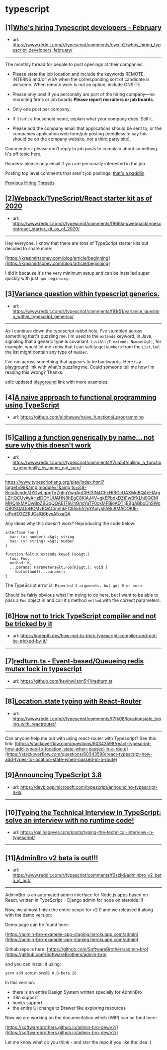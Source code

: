 # typescript
## [1][Who's hiring Typescript developers - February](https://www.reddit.com/r/typescript/comments/ewxjh2/whos_hiring_typescript_developers_february/)
- url: https://www.reddit.com/r/typescript/comments/ewxjh2/whos_hiring_typescript_developers_february/
---
The monthly thread for people to post openings at their companies.

* Please state the job location and include the keywords REMOTE, INTERNS and/or VISA when the corresponding sort of candidate is welcome. When remote work is not an option, include ONSITE.

* Please only post if you personally are part of the hiring company—no recruiting firms or job boards **Please report recruiters or job boards**. 

* Only one post per company. 

* If it isn't a household name, explain what your company does. Sell it.

* Please add the company email that applications should be sent to, or the companies application web form/job posting (needless to say this should be on the company website, not a third party site).


Commenters: please don't reply to job posts to complain about something. It's off topic here.

Readers: please only email if you are personally interested in the job. 

Posting top level comments that aren't job postings, [that's a paddlin](https://i.imgur.com/FxMKfnY.jpg)

[Previous Hiring Threads](https://www.reddit.com/r/typescript/search?sort=new&amp;restrict_sr=on&amp;q=flair%3AMonthly%2BHiring%2BThread)
## [2][Webpack/TypeScript/React starter kit as of 2020](https://www.reddit.com/r/typescript/comments/f866km/webpacktypescriptreact_starter_kit_as_of_2020/)
- url: https://www.reddit.com/r/typescript/comments/f866km/webpacktypescriptreact_starter_kit_as_of_2020/
---
Hey everyone. I know that there are tons of TypeScript starter kits but decided to share mine.

[https://krasimirtsonev.com/blog/article/beginning](https://krasimirtsonev.com/blog/article/beginning)

I did it because it's the very minimum setup and can be installed super quickly with just `npx beginning`.
## [3][Variance question within typescript generics.](https://www.reddit.com/r/typescript/comments/f81r51/variance_question_within_typescript_generics/)
- url: https://www.reddit.com/r/typescript/comments/f81r51/variance_question_within_typescript_generics/
---
As I continue down the typescript rabbit hole, I've stumbled across something that's puzzling me. I'm used to the `extends` keyword, in Java, signaling that a generic type is covariant. `List&lt;T extends Number&gt;`, for example, would let me know that I can safely get `Number`s from the `List`, but the list might contain any type of `Number`. 

I've run across something that appears to be backwards. Here is a [playground](https://www.typescriptlang.org/v2/en/play?#code/MYewdgzgLgBAJgQygmBeGBvAUDGAiACwFMAbEkPALkx13wDcESBXIq-AdxACcS48ANLQC+Q3HgBmICtWx0GTVuzwAjBN0EihwrAHpd+YmQowAPvikUsUAJ4AHIjADSYEBzBOiNiGhgBrLxAJGFsHIPgkBCw9AzhmAFsVGABLMCgibgkEYCIsIgAPOx5YVPTM7McAERAAZShmCWC5GAlUuAAhG08bGAAeABUYAvSwOB9oblSAcwA+GAAKAJtqfoBKagnpgG4sHRj4ECIIMAByWC5uPwB+EIJknwQ7B3UfKBAYFUdQNO4ERkmEGkUmAYINUtAiAg4DBwqB-slAVABDASMkAjAAJIwLjMPhDQpEYBQAB0eUKxRgwBICAgPmqdQaEgx8TsJBSLJIRHiRDSdNq9UaNFwrVGnW6iy81Bcbg8Xgg6xgmzAUyFdG4RHq3BBiGQAG0lgBdYmMFi5XA6Pb6eAJJKlDJZHJkorcEppe0VGD0gUSACCUwQqVVIo6XS8fUGwx5Y2crnc3Qgcwly1BCqVUx2loMFz8ECuTopVJpfIZjT9AbAzNZ7NZXJ5UGL3qDbTFXiTGygk2VqY701VuHVmpBSxEuyAA) link with what's puzzling me. Could someone tell me how I'm reading this wrong? Thanks.

edit: updated [playground](https://www.typescriptlang.org/v2/en/play?#code/MYewdgzgLgBAJgQygmBeGBvAUDGAiACwFMAbEkPALkx13wDcESBXIq-AdxACcS48ANLQC+Q3HgBmICtWx0GTVuzwAjBN0EihwrAHpd+YmQowAPvikUsUAJ4AHIjADSYEBzBOiNiGhgBrLxAJGFsHIPgkBGt7RxAoYm4AZShuAEswAHMfdAByI3Icsxgcrl44HKw9AzhmAFsVGHSoIm4JBGAiLCIADzseWCaWto6YABEQZOYJYLkYCXS4ACEbTxsYAB4AFRge5rA4H2g0zIA+GAAKAJtqTYBKaiP0jIBuLB0q+BAiCDAc2FK-AB+EIEVI+BB2BzqHxQEAwFSOUBgFIIRhpBDIxpgGDbdLQIgIOAwcKgNGpDFQAQwEipAIwACSMC4zD4O16RGAUAAdF1ev0YMASAgID5xpNpvTanYSI0pSQiLUiMjRRMoFMZrR5vtlqsLldqC43B4vBB7jBHpkaPJuEQ1dxsYhkABtK4AXS5jBYnVwOne+nNUFSZE+31+-x4fl5fW4sEFwpV4okkulACZZdKFUqoAm1dMrXMFjqvHqvNQ4glkscsmaLRl87gbXbsVcRG9Kv7yy0sc1Wu1Oj1owNkUM+2NVeqAIIZBDpfNapYrYtbNl7A7OVzuVYQM6XUs4mspJ6vP0GAE+FTMWDxMHmogK8-tPwcdQHKP8uMiseJqczsDJmWpHKmbKl+uYarg85FjYu7XAGVYHlW9YwI2zD2v4XitieITcDYTwwAg06zhwqTxN2I4jBiRIfhAWCDL2IyLOo+YIJWTwPIemTHpU1EwIxABe6byoqIGMdwzGsZa6B4BAICKtemR4G2tHDvRjjjAAsjwRCJvmcAgAA6hGy67Eqa6iSc5yeqwNxmpsXEfNePhngWYBEFy7lYDxGlaYm-66QZEaWYoRDUPxZr8UhKFoVZ3owL6QA) link with more examples.
## [4][A naive approach to functional programming using TypeScript](https://www.reddit.com/r/typescript/comments/f7pr4k/a_naive_approach_to_functional_programming_using/)
- url: https://github.com/alohawav/naive_functional_programming
---

## [5][Calling a function generically by name... not sure why this doesn't work](https://www.reddit.com/r/typescript/comments/f7ua54/calling_a_function_generically_by_name_not_sure/)
- url: https://www.reddit.com/r/typescript/comments/f7ua54/calling_a_function_generically_by_name_not_sure/
---
https://www.typescriptlang.org/play/index.html?target=99&amp;module=1&amp;ts=3.8-Beta#code/JYOwLgpgTgZghgYwgAgGIHt3IN4ChkHIBGcUAXMgBQAeFIArgLZHQCUyAvAHzIDOYUUAHN8hEgC8KlAJ4V+gkEPbdkDZtFwBfXLhj0QCMMHQhkMADwBpZBGqQQAE17IA1hGnoYaTF0oxMFBjoADTIjBBgABboDhSWoQB0SQAOpHCMvBQACmnhkFC85kEA2pYAulysFABu6MAOOKIE-ujFedEOZZRJCalQ6bysANxaQA

Any ideas why this doesn't work? Reproducing the code below:

```
interface Foo {
  bar: (x: number) =&gt; string
  baz: (y: string) =&gt; number
}

function f&lt;K extends keyof Foo&gt;(
  foo: Foo, 
  method: K, 
  ...params: Parameters&lt;Foo[K]&gt;): void {
    foo[method](...params);
}
```

The TypeScript error is: `Expected 1 arguments, but got 0 or more.`

Should be fairly obvious what I'm trying to do here, but I want to be able to pass a `Foo` object in and call it's method `method` with the correct parameters.
## [6][How not to trick TypeScript compiler and not be tricked by it](https://www.reddit.com/r/typescript/comments/f7c0x4/how_not_to_trick_typescript_compiler_and_not_be/)
- url: https://indepth.dev/how-not-to-trick-typescript-compiler-and-not-be-tricked-by-it/
---

## [7][redturn.ts - Event-based/Queueing redis mutex lock in typescript](https://www.reddit.com/r/typescript/comments/f7inmh/redturnts_eventbasedqueueing_redis_mutex_lock_in/)
- url: https://github.com/kevinwilson541/redturn.ts
---

## [8][Location.state typing with React-Router](https://www.reddit.com/r/typescript/comments/f7fk08/locationstate_typing_with_reactrouter/)
- url: https://www.reddit.com/r/typescript/comments/f7fk08/locationstate_typing_with_reactrouter/
---
Can anyone help me out with using react-router with Typescript? See this link: [https://stackoverflow.com/questions/60343598/react-typescript-how-add-types-to-location-state-when-passed-in-a-route](https://stackoverflow.com/questions/60343598/react-typescript-how-add-types-to-location-state-when-passed-in-a-route)
## [9][Announcing TypeScript 3.8](https://www.reddit.com/r/typescript/comments/f71hpa/announcing_typescript_38/)
- url: https://devblogs.microsoft.com/typescript/announcing-typescript-3-8/
---

## [10][Typing the Technical Interview in TypeScript: solve an interview with no runtime code!](https://www.reddit.com/r/typescript/comments/f6v4np/typing_the_technical_interview_in_typescript/)
- url: https://gal.hagever.com/posts/typing-the-technical-interview-in-typescript/
---

## [11][AdminBro v2 beta is out!!!](https://www.reddit.com/r/typescript/comments/f6szkd/adminbro_v2_beta_is_out/)
- url: https://www.reddit.com/r/typescript/comments/f6szkd/adminbro_v2_beta_is_out/
---
AdminBro is an automated admin interface for Node.js apps based on React, written in TypeScript = Django admin for node on steroids !!!

Now, we almost finish the entire scope for v2.0 and we released it along with the demo version: 

Demo page can be found here:

[https://admin-bro-example-app-staging.herokuapp.com/admin](https://admin-bro-example-app-staging.herokuapp.com/admin)

Github repo is here: [https://github.com/SoftwareBrothers/admin-bro](https://github.com/SoftwareBrothers/admin-bro)

and you can install it using: 

```
yarn add admin-bro@2.0.0-beta.26
```

In this version: 

* there is an entire Design System written specially for AdminBro
* i18n support
* hooks support
* the entire UI change to Drawer'like exploring resources

Now we are working on the documentation which (WiP) can be fond here:

[https://softwarebrothers.github.io/admin-bro-dev/v2/](https://softwarebrothers.github.io/admin-bro-dev/v2/)

Let me know what do you think - and star the repo if you like the idea :)
